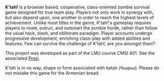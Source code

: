 **K'tah!** is a browser based, cooperative, class-oriented zombie survival game designed for true 
team play. Players not only work in synergy with, but also depend upon, one another in order 
to reach the highest levels of achievement. Unlike most titles in the genre, K'tah!'s gameplay 
requires players to route, outrun, and outsmart the zombie horde, rather than follow the usual
hack, slash, and obliterate paradigm. Player accounts undergo progressive development, enriching 
class-play with added abilities and features. Few can survive the challenge of K'tah!; are you 
amongst them?

This project was developed as part of the LMU course CMSI 401. See the
associated [Prezi](http://prezi.com/ej02b-8u5xyo/ktah/). 
 
K'tah is in no way, shape or form associated with katah (Գաթա). Please do not mistake this game for 
the Armenian bread.
